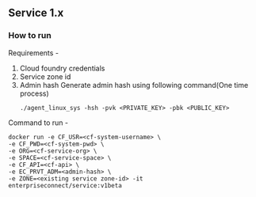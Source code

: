 ## Service 1.x

### How to run

Requirements -
1. Cloud foundry credentials
2. Service zone id
3. Admin hash
    Generate admin hash using following command(One time process)
    ```
    ./agent_linux_sys -hsh -pvk <PRIVATE_KEY> -pbk <PUBLIC_KEY>
    ```

Command to run -
```
docker run -e CF_USR=<cf-system-username> \
-e CF_PWD=<cf-system-pwd> \
-e ORG=<cf-service-org> \
-e SPACE=<cf-service-space> \
-e CF_API=<cf-api> \
-e EC_PRVT_ADM=<admin-hash> \
-e ZONE=<existing service zone-id> -it enterpriseconnect/service:v1beta
```
